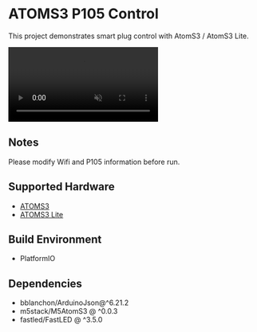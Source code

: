 # ATOMS3 P105 Control

This project demonstrates smart plug control with AtomS3 / AtomS3 Lite. 

<div><video controls src="./p105_control.mp4" muted="false"></video></div>

## Notes

Please modify Wifi and P105 information before run.

## Supported Hardware

* [ATOMS3](https://docs.m5stack.com/en/core/AtomS3)
* [ATOMS3 Lite](https://docs.m5stack.com/en/core/AtomS3%20Lite)

## Build Environment

* PlatformIO

## Dependencies

* bblanchon/ArduinoJson@^6.21.2
* m5stack/M5AtomS3 @ ^0.0.3
* fastled/FastLED @ ^3.5.0
